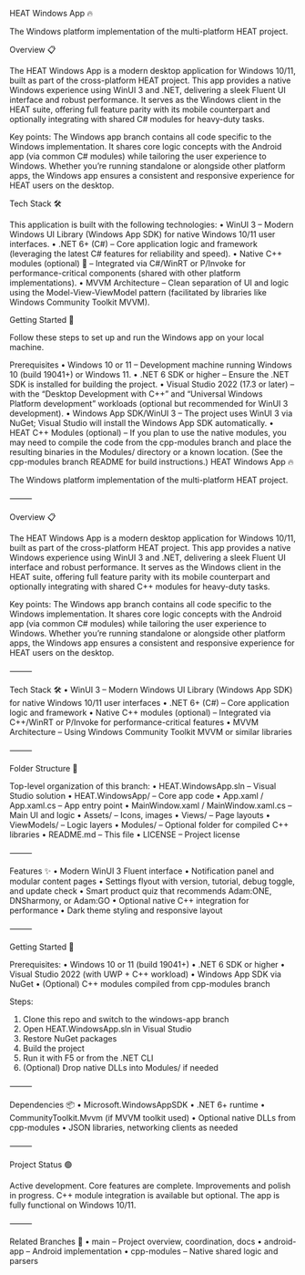 HEAT Windows App 🔥

The Windows platform implementation of the multi-platform HEAT project.

Overview 📋

The HEAT Windows App is a modern desktop application for Windows 10/11, built as part of the cross-platform HEAT project. This app provides a native Windows experience using WinUI 3 and .NET, delivering a sleek Fluent UI interface and robust performance. It serves as the Windows client in the HEAT suite, offering full feature parity with its mobile counterpart and optionally integrating with shared C# modules for heavy-duty tasks.

Key points: The Windows app branch contains all code specific to the Windows implementation. It shares core logic concepts with the Android app (via common C# modules) while tailoring the user experience to Windows. Whether you’re running standalone or alongside other platform apps, the Windows app ensures a consistent and responsive experience for HEAT users on the desktop.

Tech Stack 🛠

This application is built with the following technologies:
 • WinUI 3 – Modern Windows UI Library (Windows App SDK) for native Windows 10/11 user interfaces.
 • .NET 6+ (C#) – Core application logic and framework (leveraging the latest C# features for reliability and speed).
 • Native C++ modules (optional) 🔧 – Integrated via C#/WinRT or P/Invoke for performance-critical components (shared with other platform implementations).
 • MVVM Architecture – Clean separation of UI and logic using the Model-View-ViewModel pattern (facilitated by libraries like Windows Community Toolkit MVVM).


Getting Started 🚀

Follow these steps to set up and run the Windows app on your local machine.

Prerequisites
 • Windows 10 or 11 – Development machine running Windows 10 (build 19041+) or Windows 11.
 • .NET 6 SDK or higher – Ensure the .NET SDK is installed for building the project.
 • Visual Studio 2022 (17.3 or later) – with the “Desktop Development with C++” and “Universal Windows Platform development” workloads (optional but recommended for WinUI 3 development).
 • Windows App SDK/WinUI 3 – The project uses WinUI 3 via NuGet; Visual Studio will install the Windows App SDK automatically.
 • HEAT C++ Modules (optional) – If you plan to use the native modules, you may need to compile the code from the cpp-modules branch and place the resulting binaries in the Modules/ directory or a known location. (See the cpp-modules branch README for build instructions.)
HEAT Windows App 🔥

The Windows platform implementation of the multi-platform HEAT project.

⸻

Overview 📋

The HEAT Windows App is a modern desktop application for Windows 10/11, built as part of the cross-platform HEAT project. This app provides a native Windows experience using WinUI 3 and .NET, delivering a sleek Fluent UI interface and robust performance. It serves as the Windows client in the HEAT suite, offering full feature parity with its mobile counterpart and optionally integrating with shared C++ modules for heavy-duty tasks.

Key points:
The Windows app branch contains all code specific to the Windows implementation. It shares core logic concepts with the Android app (via common C# modules) while tailoring the user experience to Windows. Whether you’re running standalone or alongside other platform apps, the Windows app ensures a consistent and responsive experience for HEAT users on the desktop.

⸻

Tech Stack 🛠
 • WinUI 3 – Modern Windows UI Library (Windows App SDK) for native Windows 10/11 user interfaces
 • .NET 6+ (C#) – Core application logic and framework
 • Native C++ modules (optional) – Integrated via C++/WinRT or P/Invoke for performance-critical features
 • MVVM Architecture – Using Windows Community Toolkit MVVM or similar libraries

⸻

Folder Structure 📁

Top-level organization of this branch:
 • HEAT.WindowsApp.sln – Visual Studio solution
 • HEAT.WindowsApp/ – Core app code
 • App.xaml / App.xaml.cs – App entry point
 • MainWindow.xaml / MainWindow.xaml.cs – Main UI and logic
 • Assets/ – Icons, images
 • Views/ – Page layouts
 • ViewModels/ – Logic layers
 • Modules/ – Optional folder for compiled C++ libraries
 • README.md – This file
 • LICENSE – Project license

⸻

Features ✨
 • Modern WinUI 3 Fluent interface
 • Notification panel and modular content pages
 • Settings flyout with version, tutorial, debug toggle, and update check
 • Smart product quiz that recommends Adam:ONE, DNSharmony, or Adam:GO
 • Optional native C++ integration for performance
 • Dark theme styling and responsive layout

⸻

Getting Started 🚀

Prerequisites:
 • Windows 10 or 11 (build 19041+)
 • .NET 6 SDK or higher
 • Visual Studio 2022 (with UWP + C++ workload)
 • Windows App SDK via NuGet
 • (Optional) C++ modules compiled from cpp-modules branch

Steps:
 1. Clone this repo and switch to the windows-app branch
 2. Open HEAT.WindowsApp.sln in Visual Studio
 3. Restore NuGet packages
 4. Build the project
 5. Run it with F5 or from the .NET CLI
 6. (Optional) Drop native DLLs into Modules/ if needed

⸻

Dependencies 📦
 • Microsoft.WindowsAppSDK
 • .NET 6+ runtime
 • CommunityToolkit.Mvvm (if MVVM toolkit used)
 • Optional native DLLs from cpp-modules
 • JSON libraries, networking clients as needed

⸻

Project Status 🟢

Active development. Core features are complete. Improvements and polish in progress. C++ module integration is available but optional. The app is fully functional on Windows 10/11.

⸻

Related Branches 🔀
 • main – Project overview, coordination, docs
 • android-app – Android implementation
 • cpp-modules – Native shared logic and parsers
